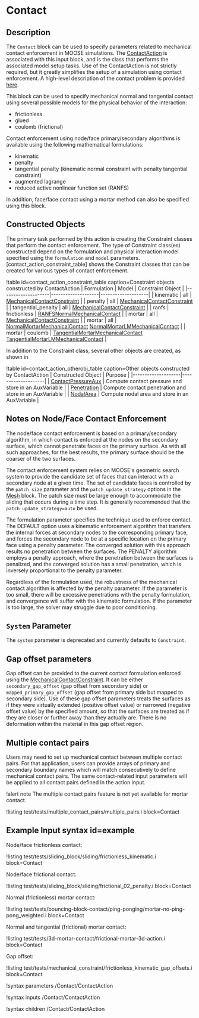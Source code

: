 # Contact

## Description

The `Contact` block can be used to specify parameters related to mechanical contact enforcement in
MOOSE simulations. The [ContactAction](/actions/ContactAction.md) is associated with this
input block, and is the class that performs the associated model setup tasks. Use of the ContactAction
is not strictly required, but it greatly simplifies the setup of a simulation using contact enforcement.
A high-level description of the contact problem is provided [here](modules/contact/index.md).

This block can be used to specify mechanical normal and tangential contact using several possible
models for the physical behavior of the interaction:

- frictionless
- glued
- coulomb (frictional)

Contact enforcement using node/face primary/secondary algorithms is available using the following mathematical
formulations:

- kinematic
- penalty
- tangential penalty (kinematic normal constraint with penalty tangential constraint)
- augmented lagrange
- reduced active nonlinear function set (RANFS)

In addition, face/face contact using a mortar method can also be specified using this block.

## Constructed Objects

The primary task performed by this action is creating the Constraint classes that perform the contact enforcement.
The type of Constraint class(es) constructed depend on the formulation and physical interaction model specified
using the `formulation` and `model` parameters. [contact_action_constraint_table] shows the Constraint classes
that can be created for various types of contact enforcement.

!table id=contact_action_constraint_table caption=Constraint objects constructed by ContactAction
| Formulation        | Model   |  Constraint Object   |
|--------------------|--------------------|--------------------|
| kinematic          | all          | [MechanicalContactConstraint](/constraints/MechanicalContactConstraint.md) |
| penalty            | all          | [MechanicalContactConstraint](/constraints/MechanicalContactConstraint.md) |
| tangential_penalty | all          | [MechanicalContactConstraint](/constraints/MechanicalContactConstraint.md) |
| ranfs              | frictionless | [RANFSNormalMechanicalContact](/constraints/RANFSNormalMechanicalContact.md) |
| mortar             | all          | [MechanicalContactConstraint](/constraints/MechanicalContactConstraint.md) |
| mortar             | all          | [NormalMortarMechanicalContact](/constraints/NormalMortarMechanicalContact.md) [NormalMortarLMMechanicalContact](/constraints/NormalMortarLMMechanicalContact.md) |
| mortar             | coulomb      | [TangentialMortarMechanicalContact](/constraints/TangentialMortarMechanicalContact.md) [TangentialMortarLMMechanicalContact](/constraints/TangentialMortarLMMechanicalContact.md) |

In addition to the Constraint class, several other objects are created, as shown in

!table id=contact_action_otherobj_table caption=Other objects constructed by ContactAction
| Constructed Object | Purpose |
|--------------------|--------------------|
| [ContactPressureAux](/auxkernels/ContactPressureAux.md) | Compute contact pressure and store in an AuxVariable |
| [Penetration](/auxkernels/PenetrationAux.md) | Compute contact penetration and store in an AuxVariable |
| [NodalArea](/userobjects/NodalArea.md) | Compute nodal area and store in an AuxVariable |

## Notes on Node/Face Contact Enforcement

The node/face contact enforcement is based on a primary/secondary algorithm, in
which contact is enforced at the nodes on the secondary surface, which cannot
penetrate faces on the primary surface. As with all such approaches, for the
best results, the primary surface should be the coarser of the two surfaces.

The contact enforcement system relies on MOOSE's geometric search system to
provide the candidate set of faces that can interact with a secondary node at a
given time. The set of candidate faces is controlled by the `patch_size`
parameter and the `patch_update_strategy` options in the
[Mesh](/mesh/MooseMesh.md) block. The patch size must be large enough to
accommodate the sliding that occurs during a time step. It is generally
recommended that the `patch_update_strategy=auto` be used.

The formulation parameter specifies the technique used to enforce contact. The
DEFAULT option uses a kinematic enforcement algorithm that transfers the
internal forces at secondary nodes to the corresponding primary face, and forces the
secondary node to be at a specific location on the primary face using a penalty
parameter. The converged solution with this approach results no penetration
between the surfaces. The PENALTY algorithm employs a penalty approach, where
the penetration between the surfaces is penalized, and the converged solution
has a small penetration, which is inversely proportional to the penalty
parameter.

Regardless of the formulation used, the robustness of the mechanical contact
algorithm is affected by the penalty parameter. If the parameter is too small,
there will be excessive penetrations with the penalty formulation, and
convergence will suffer with the kinematic formulation. If the parameter is too
large, the solver may struggle due to poor conditioning.

## `System` Parameter

The `system` parameter is deprecated and currently defaults to `Constraint`.

## Gap offset parameters

Gap offset can be provided to the current contact formulation enforced using the [MechanicalContactConstraint](/constraints/MechanicalContactConstraint.md). It can be either `secondary_gap_offset` (gap offset from secondary side) or `mapped_primary_gap_offset` (gap offset from primary side but mapped to secondary side). Use of these gap offset parameters treats the surfaces as if they were virtually extended (positive offset value) or narrowed (negative offset value) by the specified amount, so that the surfaces are treated as if they are closer or further away than they actually are. There is no deformation within the material in this gap offset region.

## Multiple contact pairs

Users may need to set up mechanical contact between multiple contact pairs. For that application, users can provide arrays of primary and secondary boundary names which will match consecutively to define mechanical contact pairs. The same contact-related input parameters will be applied to all contact pairs defined in the action input. 

!alert note
The multiple contact pairs feature is not yet available for mortar contact.

!listing test/tests/multiple_contact_pairs/multiple_pairs.i block=Contact

## Example Input syntax id=example

Node/face frictionless contact:

!listing test/tests/sliding_block/sliding/frictionless_kinematic.i block=Contact

Node/face frictional contact:

!listing test/tests/sliding_block/sliding/frictional_02_penalty.i block=Contact

Normal (frictionless) mortar contact:

!listing test/tests/bouncing-block-contact/ping-ponging/mortar-no-ping-pong_weighted.i block=Contact

Normal and tangential (frictional) mortar contact:

!listing test/tests/3d-mortar-contact/frictional-mortar-3d-action.i block=Contact

Gap offset:

!listing test/tests/mechanical_constraint/frictionless_kinematic_gap_offsets.i block=Contact

!syntax parameters /Contact/ContactAction

!syntax inputs /Contact/ContactAction

!syntax children /Contact/ContactAction
